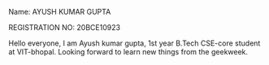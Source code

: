 Name: AYUSH KUMAR GUPTA

REGISTRATION NO: 20BCE10923

Hello everyone, I am Ayush kumar gupta, 1st year B.Tech CSE-core student at VIT-bhopal. 
Looking forward to learn new things from the geekweek.
